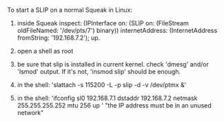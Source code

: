 To start a SLIP on a normal Squeak in Linux:

1. inside Squeak inspect:
	(IPInterface on: (SLIP on: (FileStream oldFileNamed: '/dev/pts/7') binary))
		internetAddress: (InternetAddress fromString: '192.168.7.2');
		up.
	
2. open a shell as root
3. be sure that slip is installed in current kernel. check 'dmesg' and/or 'lsmod' output. If it's not, 'insmod slip' should be enough.
4. in the shell: 'slattach -s 115200 -L -p slip -d -v /dev/ptmx &'
5. in the shell: 'ifconfig sl0 192.168.7.1 dstaddr 192.168.7.2 netmask 255.255.255.252 mtu 256 up
'  "the IP address must be in an unused network"

